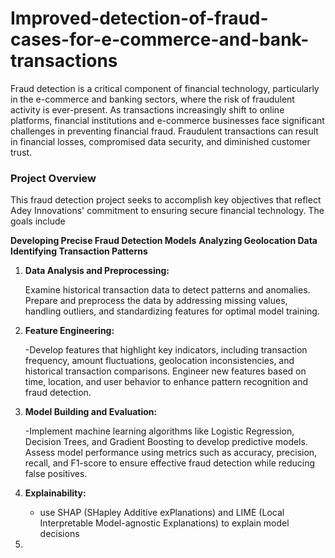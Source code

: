 # Improved-detection-of-fraud-cases-for-e-commerce-and-bank-transactions
Fraud detection is a critical component of financial technology, particularly in the e-commerce and banking sectors, where the risk of fraudulent activity is ever-present. As transactions increasingly shift to online platforms, financial institutions and e-commerce businesses face significant challenges in preventing financial fraud. Fraudulent transactions can result in financial losses, compromised data security, and diminished customer trust.

### Project Overview

This fraud detection project seeks to accomplish key objectives that reflect Adey Innovations' commitment to ensuring secure financial technology. The goals include

**Developing Precise Fraud Detection Models**
**Analyzing Geolocation Data**
**Identifying Transaction Patterns**


1. **Data Analysis and Preprocessing:**

    Examine historical transaction data to detect patterns and anomalies.
Prepare and preprocess the data by addressing missing values, handling outliers, and standardizing features for optimal model training.

2. **Feature Engineering:**

    -Develop features that highlight key indicators, including transaction frequency, amount fluctuations, geolocation inconsistencies, and historical transaction comparisons.
Engineer new features based on time, location, and user behavior to enhance pattern recognition and fraud detection.

3. **Model Building and Evaluation:**

    -Implement machine learning algorithms like Logistic Regression, Decision Trees, and Gradient Boosting to develop predictive models.
Assess model performance using metrics such as accuracy, precision, recall, and F1-score to ensure effective fraud detection while reducing false positives.

4. **Explainability:**

    - use SHAP (SHapley Additive exPlanations) and LIME (Local Interpretable Model-agnostic Explanations) to explain model decisions
5. 
